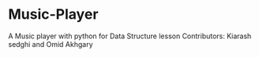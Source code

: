 # Music-Player
A Music player with python for Data Structure lesson
Contributors:
Kiarash sedghi and Omid Akhgary
